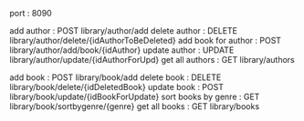 port : 8090

add author : POST library/author/add
delete author : DELETE library/author/delete/{idAuthorToBeDeleted}
add book for author : POST library/author/add/book/{idAuthor}
update author : UPDATE library/author/update/{idAuthorForUpd}
get all authors : GET library/authors

add book : POST library/book/add
delete book : DELETE library/book/delete/{idDeletedBook}
update book : POST library/book/update/{idBookForUpdate}
sort books by genre : GET library/book/sortbygenre/{genre}
get all books : GET library/books
